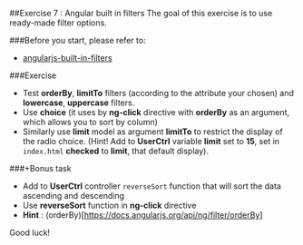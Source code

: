 ##Exercise 7 : Angular built in filters
The goal of this exercise is to use ready-made filter options.

###Before you start, please refer to:
* [angularjs-built-in-filters](https://egghead.io/lessons/angularjs-built-in-filters)

###Exercise

* Test **orderBy**, **limitTo** filters (according to the attribute your chosen) and **lowercase**, **uppercase** filters. 
* Use **choice** (it uses by **ng-click** directive with **orderBy** as an argument, which allows you to sort by column)
* Similarly use **limit** model as argument **limitTo** to restrict the display of the radio choice. (Hint! Add to **UserCtrl** variable **limit** set to **15**, set in ```index.html``` **checked** to **limit**, that default display).

###+Bonus task
* Add to **UserCtrl** controller  ```reverseSort``` function that will sort the data ascending and descending
* Use **reverseSort** function in **ng-click** directive
* **Hint** : (orderBy)[https://docs.angularjs.org/api/ng/filter/orderBy]

Good luck!
